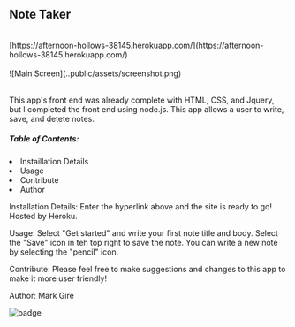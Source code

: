 <h2>Note Taker</h2> 
<br>
[https://afternoon-hollows-38145.herokuapp.com/](https://afternoon-hollows-38145.herokuapp.com/)
<br>
<br>
![Main Screen](..public/assets/screenshot.png)
<br>
<br>
<p>This app's front end was already complete with HTML, CSS, and Jquery, but I completed the front end using node.js. This app allows a user to write, save, and detete notes. </p>

 <h5>Table of Contents:</h5>
  <li> Instaillation Details </li>
  <li> Usage </li>
  <li> Contribute </li>
  <li> Author </li>
 
 Installation Details: 
 Enter the hyperlink above and the site is ready to go! Hosted by Heroku.

 Usage:
 Select "Get started" and write your first note title and body. Select the "Save" icon in teh top right to save the note. You can write a new note by selecting the "pencil" icon.

 Contribute:
 Please feel free to make suggestions and changes to this app to make it more user friendly!

 


Author: Mark Gire

 ![badge](https://img.shields.io/badge/license-MG-brightgreen) 